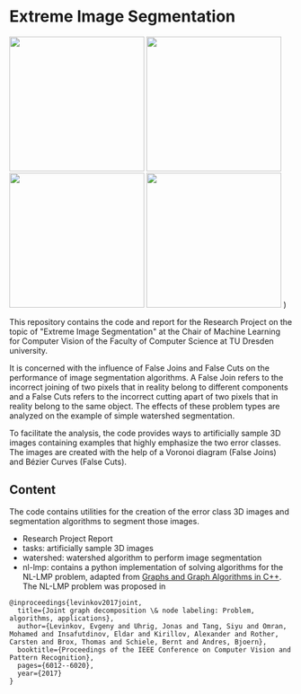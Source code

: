 # Extreme Image Segmentation

<img src="https://user-images.githubusercontent.com/33101114/201391665-65268350-457a-45ee-8b53-348188b440b0.gif" width="240"> <img src="https://user-images.githubusercontent.com/33101114/201392010-a555b03e-0a22-4555-b0ca-da042a6715e2.gif" width="240"> <img src="https://user-images.githubusercontent.com/33101114/201394073-8fb503fd-1f3d-47b1-a17e-e751be786850.gif" width="240"> <img src="https://user-images.githubusercontent.com/33101114/201393184-e1d99ba7-678a-4dab-a61f-d7ed9c72b65b.gif" width="240">
)

This repository contains the code and report for the Research Project on the topic of "Extreme Image Segmentation" at the Chair of Machine Learning for Computer Vision of the Faculty of Computer Science at TU Dresden university.

It is concerned with the influence of False Joins and False Cuts on the performance of image segmentation algorithms. A False Join refers to the incorrect joining of two pixels that in reality belong to different components and a False Cuts refers to the incorrect cutting apart of two pixels that in reality belong to the same object. The effects of these problem types are analyzed on the example of simple watershed segmentation. 

To facilitate the analysis, the code provides ways to artificially sample 3D images containing examples that highly emphasize the two error classes. The images are created with the help of a Voronoi diagram (False Joins) and Bézier Curves (False Cuts).

## Content
The code contains utilities for the creation of the error class 3D images and segmentation algorithms to segment those images.
- Research Project Report
- tasks: artificially sample 3D images
- watershed: watershed algorithm to perform image segmentation 
- nl-lmp: contains a python implementation of solving algorithms for the NL-LMP problem, adapted from [Graphs and Graph Algorithms in C++](https://github.com/bjoern-andres/graph). The NL-LMP problem was proposed in

```
@inproceedings{levinkov2017joint,
  title={Joint graph decomposition \& node labeling: Problem, algorithms, applications},
  author={Levinkov, Evgeny and Uhrig, Jonas and Tang, Siyu and Omran, Mohamed and Insafutdinov, Eldar and Kirillov, Alexander and Rother, Carsten and Brox, Thomas and Schiele, Bernt and Andres, Bjoern},
  booktitle={Proceedings of the IEEE Conference on Computer Vision and Pattern Recognition},
  pages={6012--6020},
  year={2017}
}
```
